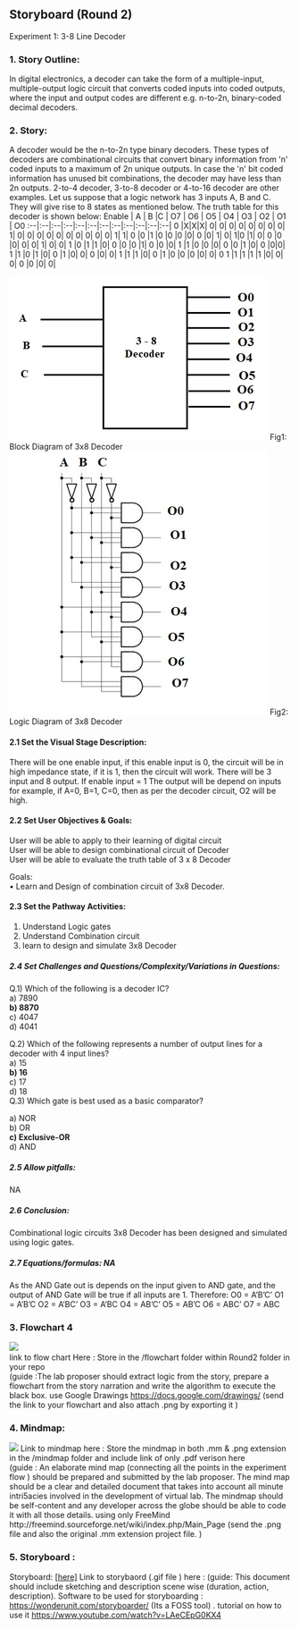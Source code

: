 ## Storyboard (Round 2)


Experiment 1: 3-8 Line Decoder

### 1. Story Outline:

In digital electronics, a decoder can take the form of a multiple-input, multiple-output logic circuit that converts coded inputs into coded outputs, where the input and output codes are different e.g. n-to-2n, binary-coded decimal decoders. 

### 2. Story:

A decoder would be the n-to-2n type binary decoders. These types of decoders are combinational circuits that convert binary information from 'n' coded inputs to a maximum of 2n unique outputs. In case the 'n' bit coded information has unused bit combinations, the decoder may have less than 2n outputs. 2-to-4 decoder, 3-to-8 decoder or 4-to-16 decoder are other examples.
Let us suppose that a logic network has 3 inputs A, B and C. They will give rise to 8 states as mentioned below. The truth table for this decoder is shown below:
Enable | A | B |C | O7 | O6 | O5 | O4 | O3 | O2 | O1 | O0
:--|:--|:--|:--|:--|:--|:--|:--|:--|:--|:--|:--| 
0	|X|X|X|	0|	0|	0|	0|	0|	0|	0|	0|
1|	0|	0|	0|	0| 0|	0|	0|	0|	0|	0|	1|
1|	0	|0	|1	|0	|0	|0	|0|	0	|0|	1|	0|
1|0	|1|	0|	0	|0	|0|	0|	0|	1|	0|	0|
1	|0	|1	|1	|0|	0	|0	|0	|1|	0	|0	|0|
1	|1	|0	|0	|0|	0	|0	|1	|0|	0	|0|0|
1	|1	|0	|1	|0|	0	|1	|0|	0|	0	|0|	0|
1	|1	|1	|0|	0	|1	|0	|0	|0	|0|	0|	0
1	|1	|1	|1	|1	|0|	0|	0|	0	|0	|0|	0|

<img src="https://github.com/avdheshgupta-ims/eb4_DS_DeadHeads_3-8LineDecoder/blob/master/storyboard/images/Decoder.jpg">
Fig1: Block Diagram of 3x8 Decoder
<img src="https://github.com/avdheshgupta-ims/eb4_DS_DeadHeads_3-8LineDecoder/blob/master/storyboard/images/FULL%20DECODER.jpg">
Fig2: Logic Diagram of 3x8 Decoder


#### 2.1 Set the Visual Stage Description:
There will be one enable input, if this enable input is 0, the circuit will be in high impedance state, if it is 1, then the circuit will work. There will be 3 input and 8 output. 
If enable input = 1
The output will be depend on inputs for example, if A=0, B=1, C=0, then as per the decoder circuit, O2 will be high.

#### 2.2 Set User Objectives & Goals:
User will be able to apply to their learning of digital circuit<br>
User will be able to design combinational circuit of Decoder<br>
User will be able to evaluate the truth table of 3 x 8 Decoder<br>

Goals: <br>
•	Learn and Design of combination circuit of 3x8 Decoder.


#### 2.3 Set the Pathway Activities:

1. Understand Logic gates
2. Understand Combination circuit
3. learn to design and simulate 3x8 Decoder


##### 2.4 Set Challenges and Questions/Complexity/Variations in Questions:

Q.1) Which of the following is a decoder IC?<br>
a) 7890<br>
<b>b) 8870</b><br>
c) 4047<br>
d) 4041<br>

Q.2) Which of the following represents a number of output lines for a decoder with 4 input lines?<br>
a) 15<br>
<b>b) 16</b><br>
c) 17<br>
d) 18<br>
Q.3) Which gate is best used as a basic comparator?<br>

a)	NOR<br>
b)	OR<br>
<b>c)	Exclusive-OR</b><br>
d)	AND<br>


##### 2.5 Allow pitfalls:
NA

##### 2.6 Conclusion:
Combinational logic circuits 3x8 Decoder has been designed and simulated using logic gates.

##### 2.7 Equations/formulas: NA
As the AND Gate out is depends on the input given to AND gate, and the output of AND Gate will be true if all inputs are 1. Therefore:
O0 = A’B’C’
O1 = A’B’C
O2 = A’BC’
O3 = A’BC
O4 = AB’C’
O5 = AB’C
O6 = ABC’
O7 = ABC


### 3. Flowchart 4
<img src="flowchart/flowchart.png"/><br>
link to flow chart Here : Store in the  /flowchart folder within Round2 folder in your repo
<br>
(guide :The lab proposer should extract logic from the story, prepare a flowchart from the story narration and write the algorithm to execute the black box.  use Google Drawings https://docs.google.com/drawings/ (send the link to your flowchart and also attach .png by exporting it )

### 4. Mindmap:
<img src="mindmap/mindmap.png"/>
 Link to mindmap here : Store the mindmap in both .mm & .png extension in the  /mindmap folder and include link of only .pdf verison here
 <br>
 (guide : An elaborate mind map (connecting all the points in the experiment flow ) should be prepared and submitted by the lab proposer. The mind map should be a clear and detailed document that takes into account all minute intri5acies involved in the development of virtual lab. The mindmap should be self-content and any developer across the globe should be able to code it with all those details. using only FreeMind http://freemind.sourceforge.net/wiki/index.php/Main_Page (send the .png file and also the original .mm extension project file. )

### 5. Storyboard :
Storyboard: <a href="Storyboard/carwiper.gif"> [here]</a>
Link to storybaord (.gif file ) here :
(guide: This document should include sketching and description scene wise (duration, action, description). Software to be used for storyboarding : https://wonderunit.com/storyboarder/ (Its a FOSS tool) . tutorial on how to use it https://www.youtube.com/watch?v=LAeCEpG0KX4
